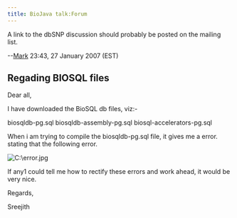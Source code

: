 ```yaml
---
title: BioJava talk:Forum
---
```


A link to the dbSNP discussion should probably be posted on the mailing
list.

--[Mark](User:Mark "wikilink") 23:43, 27 January 2007 (EST)

Regading BIOSQL files
---------------------

Dear all,

I have downloaded the BioSQL db files, viz:-

biosqldb-pg.sql biosqldb-assembly-pg.sql biosql-accelerators-pg.sql

When i am trying to compile the biosqldb-pg.sql file, it gives me a
error. stating that the following error.

![](C:\error.jpg "C:\error.jpg")

If any1 could tell me how to rectify these errors and work ahead, it
would be very nice.

Regards,

Sreejith
